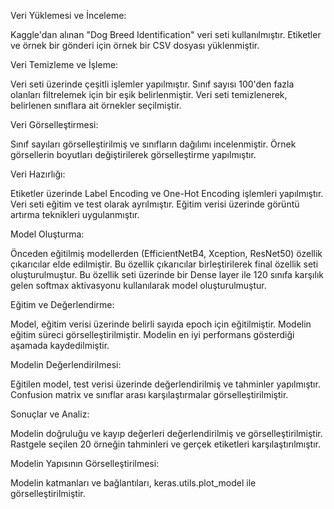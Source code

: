 Veri Yüklemesi ve İnceleme:

Kaggle'dan alınan "Dog Breed Identification" veri seti kullanılmıştır.
Etiketler ve örnek bir gönderi için örnek bir CSV dosyası yüklenmiştir.

Veri Temizleme ve İşleme:

Veri seti üzerinde çeşitli işlemler yapılmıştır.
Sınıf sayısı 100'den fazla olanları filtrelemek için bir eşik belirlenmiştir.
Veri seti temizlenerek, belirlenen sınıflara ait örnekler seçilmiştir.

Veri Görselleştirmesi:

Sınıf sayıları görselleştirilmiş ve sınıfların dağılımı incelenmiştir.
Örnek görsellerin boyutları değiştirilerek görselleştirme yapılmıştır.

Veri Hazırlığı:

Etiketler üzerinde Label Encoding ve One-Hot Encoding işlemleri yapılmıştır.
Veri seti eğitim ve test olarak ayrılmıştır.
Eğitim verisi üzerinde görüntü artırma teknikleri uygulanmıştır.

Model Oluşturma:

Önceden eğitilmiş modellerden (EfficientNetB4, Xception, ResNet50) özellik çıkarıcılar elde edilmiştir.
Bu özellik çıkarıcılar birleştirilerek final özellik seti oluşturulmuştur.
Bu özellik seti üzerinde bir Dense layer ile 120 sınıfa karşılık gelen softmax aktivasyonu kullanılarak model oluşturulmuştur.

Eğitim ve Değerlendirme:

Model, eğitim verisi üzerinde belirli sayıda epoch için eğitilmiştir.
Modelin eğitim süreci görselleştirilmiştir.
Modelin en iyi performans gösterdiği aşamada kaydedilmiştir.

Modelin Değerlendirilmesi:

Eğitilen model, test verisi üzerinde değerlendirilmiş ve tahminler yapılmıştır.
Confusion matrix ve sınıflar arası karşılaştırmalar görselleştirilmiştir.

Sonuçlar ve Analiz:

Modelin doğruluğu ve kayıp değerleri değerlendirilmiş ve görselleştirilmiştir.
Rastgele seçilen 20 örneğin tahminleri ve gerçek etiketleri karşılaştırılmıştır.

Modelin Yapısının Görselleştirilmesi:

Modelin katmanları ve bağlantıları, keras.utils.plot_model ile görselleştirilmiştir.
